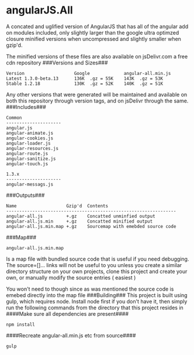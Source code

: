 angularJS.All
=============
A concated and uglified version of AngularJS that has all of the angular add on modules included, only slightly larger than the google ultra optimzed closure minified versions when uncompressed and slightly smaller when gzip'd. 

The minified versions of these files are also available on jsDelivr.com a free cdn repository 
###Versions and Sizes###
```
Version                   Google             angular-all.min.js 
Latest 1.3.0-beta.13      136K  .gz = 55K    143K  .gz = 53K            
Stable 1.2.18             130K  .gz = 52K    140K  .gz = 51K
```
Any other versions that were generated will be maintained and available on both this repository through version tags, and on jsDelivr through the same. 
###Includes###
``` 
Common
---------------------
angular.js
angular-animate.js
angular-cookies.js
angular-loader.js
angular-resources.js
angular-route.js
angular-sanitize.js
angular-touch.js

1.3.x
---------------------
angular-messags.js

```
###Outputs###
```
Name                   Gzip'd  Contents
-----------------------------------------------------------------
angular-all.js         +.gz    Concatted unminfied output 
angular-all.js.min     +.gz    Concatted minified output   
angular-all.js.min.map +.gz    Sourcemap with emebded source code 
```
###Map###
```
angular-all.js.min.map
```
Is a map file with bundled source code that is useful if you need debugging. The source=[]... links will not be useful to you unless you create a similar directory structure on your own projects, clone this project and create your own, or manually modify the source entries ( easiest )

You won't need to though since as was mentioned the source code is emebed directly into the map file
###Building###
This project is built using gulp, which requires node.  Install node first if you don't have it, then simply run the following commands from the directory that this project resides in 
####Make sure all dependencies are present####
```
npm install
```
####Recreate angular-all.min.js etc from source####
```
gulp 
```


